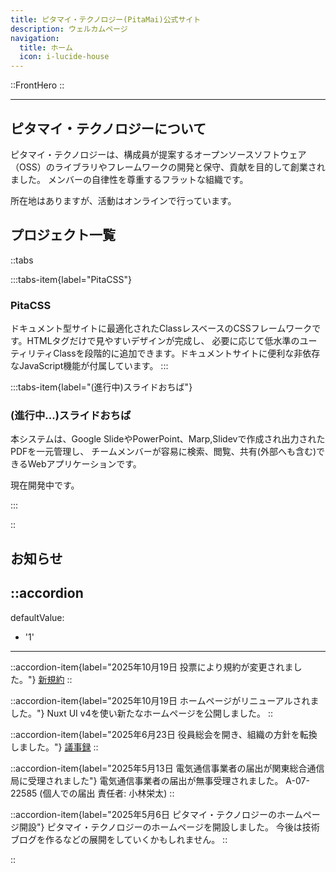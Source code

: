```yaml
---
title: ピタマイ・テクノロジー(PitaMai)公式サイト
description: ウェルカムページ
navigation:
  title: ホーム
  icon: i-lucide-house
---
```


::FrontHero
::

***

## ピタマイ・テクノロジーについて

ピタマイ・テクノロジーは、構成員が提案するオープンソースソフトウェア（OSS）のライブラリやフレームワークの開発と保守、貢献を目的して創業されました。
メンバーの自律性を尊重するフラットな組織です。

所在地はありますが、活動はオンラインで行っています。

## プロジェクト一覧

::tabs

:::tabs-item{label="PitaCSS"}

### PitaCSS

ドキュメント型サイトに最適化されたClassレスベースのCSSフレームワークです。HTMLタグだけで見やすいデザインが完成し、
必要に応じて低水準のユーティリティClassを段階的に追加できます。ドキュメントサイトに便利な非依存なJavaScript機能が付属しています。
:::

:::tabs-item{label="(進行中)スライドおちば"}

### (進行中...)スライドおちば

本システムは、Google SlideやPowerPoint、Marp,Slidevで作成され出力されたPDFを一元管理し、
チームメンバーが容易に検索、閲覧、共有(外部へも含む)できるWebアプリケーションです。

現在開発中です。

:::

::

## お知らせ

::accordion
---
defaultValue:

- '1'

---

::accordion-item{label="2025年10月19日 投票により規約が変更されました。"}
[新規約](https://docs.google.com/document/d/1yI6_JrWZfSfVSf0LfpLfqcBB36_OvJKKMYyTt_WDmj8/edit?usp=sharing)
::

::accordion-item{label="2025年10月19日 ホームページがリニューアルされました。"}
Nuxt UI v4を使い新たなホームページを公開しました。
::

::accordion-item{label="2025年6月23日 役員総会を開き、組織の方針を転換しました。"}
[議事録](https://docs.google.com/document/d/1khvoRprPNWk-qRGtwCtlA-CPt7mlF-1l7d96FeDbrnM/edit?usp=sharing)
::

::accordion-item{label="2025年5月13日 電気通信事業者の届出が関東総合通信局に受理されました"}
電気通信事業者の届出が無事受理されました。
A-07-22585 (個人での届出 責任者: 小林栄太)
::

::accordion-item{label="2025年5月6日 ピタマイ・テクノロジーのホームページ開設"}
ピタマイ・テクノロジーのホームページを開設しました。
今後は技術ブログを作るなどの展開をしていくかもしれません。
::

::
